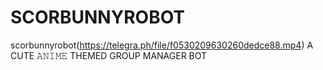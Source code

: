 # SCORBUNNYROBOT
scorbunnyrobot(https://telegra.ph/file/f0530209630260dedce88.mp4)
A CUTE 𝙰𝙽𝙸𝙼𝙴 THEMED GROUP MANAGER BOT

